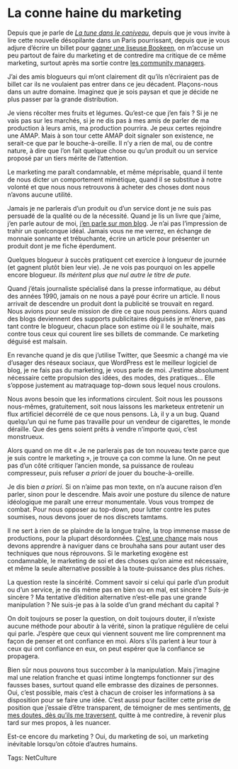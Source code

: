 # La conne haine du marketing

Depuis que je parle de [*La tune dans le caniveau*](http://blog.tcrouzet.com/tune-caniveau/), depuis que je vous invite à lire cette nouvelle désopilante dans un Paris pourrissant, depuis que je vous adjure d’écrire un billet pour [gagner une liseuse Bookeen](http://blog.tcrouzet.com/tune-caniveau/concours/), on m’accuse un peu partout de faire du marketing et de contredire ma critique de ce même marketing, surtout après ma sortie contre [les community managers](http://blog.tcrouzet.com/2010/09/16/les-community-managers-sont-des-putes/).<span id="more-20049"></span>

J’ai des amis blogueurs qui m’ont clairement dit qu’ils n’écriraient pas de billet car ils ne voulaient pas entrer dans ce jeu décadent. Plaçons-nous dans un autre domaine. Imaginez que je sois paysan et que je décide ne plus passer par la grande distribution.

Je viens récolter mes fruits et légumes. Qu’est-ce que j’en fais ? Si je ne vais pas sur les marchés, si je ne dis pas à mes amis de parler de ma production à leurs amis, ma production pourrira. Je peux certes rejoindre une AMAP. Mais à son tour cette AMAP doit signaler son existence, ne serait-ce que par le bouche-à-oreille. Il n’y a rien de mal, ou de contre nature, à dire que l’on fait quelque chose ou qu’un produit ou un service proposé par un tiers mérite de l’attention.

Le marketing me paraît condamnable, et même méprisable, quand il tente de nous dicter un comportement mimétique, quand il se substitue à notre volonté et que nous nous retrouvons à acheter des choses dont nous n’avons aucune utilité.

Jamais je ne parlerais d’un produit ou d’un service dont je ne suis pas persuadé de la qualité ou de la nécessité. Quand je lis un livre que j’aime, j’en parle autour de moi, [j’en parle sur mon blog](http://blog.tcrouzet.com/tag/critique/). Je n’ai pas l’impression de trahir un quelconque idéal. Jamais vous ne me verrez, en échange de monnaie sonnante et trébuchante, écrire un article pour présenter un produit dont je me fiche éperdument.

Quelques blogueur à succès pratiquent cet exercice à longueur de journée (et gagnent plutôt bien leur vie). Je ne vois pas pourquoi on les appelle encore blogueur. *Ils méritent plus que nul autre le titre de pute.*

Quand j’étais journaliste spécialisé dans la presse informatique, au début des années 1990, jamais on ne nous a payé pour écrire un article. Il nous arrivait de descendre un produit dont la publicité se trouvait en regard. Nous avions pour seule mission de dire ce que nous pensions. Alors quand des blogs deviennent des supports publicitaires déguisés je m’énerve, pas tant contre le blogueur, chacun place son estime où il le souhaite, mais contre tous ceux qui courent lire ses billets de commande. Ce marketing déguisé est malsain.

En revanche quand je dis que j’utilise Twitter, que Seesmic a changé ma vie d’usager des réseaux sociaux, que WordPress est le meilleur logiciel de blog, je ne fais pas du marketing, je vous parle de moi. J’estime absolument nécessaire cette propulsion des idées, des modes, des pratiques… Elle s’oppose justement au matraquage top-down sous lequel nous croulons.

Nous avons besoin que les informations circulent. Soit nous les poussons nous-mêmes, gratuitement, soit nous laissons les marketeux entretenir un flux artificiel décorrélé de ce que nous pensons. Là, il y a un bug. Quand quelqu’un qui ne fume pas travaille pour un vendeur de cigarettes, le monde déraille. Que des gens soient prêts à vendre n’importe quoi, c’est monstrueux.

Alors quand on me dit « Je ne parlerais pas de ton nouveau texte parce que je suis contre le marketing », je trouve ça con comme la lune. On ne peut pas d’un côté critiquer l’ancien monde, sa puissance de rouleau compresseur, puis refuser *a priori* de jouer du bouche-à-oreille.

Je dis bien *a priori*. Si on n’aime pas mon texte, on n’a aucune raison d’en parler, sinon pour le descendre. Mais avoir une posture du silence de nature idéologique me paraît une erreur monumentale. Vous vous trompez de combat. Pour nous opposer au top-down, pour lutter contre les putes soumises, nous devons jouer de nos discrets tamtams.

Il ne sert à rien de se plaindre de la longue traîne, la trop immense masse de productions, pour la plupart désordonnées. [C’est une chance](http://blog.tcrouzet.com/2010/10/26/youtubiser-le-livre/) mais nous devons apprendre à naviguer dans ce brouhaha sans pour autant user des techniques que nous réprouvons. Si le marketing exogène est condamnable, le marketing de soi et des choses qu’on aime est nécessaire, et même la seule alternative possible à la toute-puissance des plus riches.

La question reste la sincérité. Comment savoir si celui qui parle d’un produit ou d’un service, je ne dis même pas en bien ou en mal, est sincère ? Suis-je sincère ? Ma tentative d’édition alternative n’est-elle pas une grande manipulation ? Ne suis-je pas à la solde d’un grand méchant du capital ?

On doit toujours se poser la question, on doit toujours douter, il n’existe aucune méthode pour aboutir à la vérité, sinon la pratique régulière de celui qui parle. J’espère que ceux qui viennent souvent me lire comprennent ma façon de penser et ont confiance en moi. Alors s’ils parlent à leur tour à ceux qui ont confiance en eux, on peut espérer que la confiance se propagera.

Bien sûr nous pouvons tous succomber à la manipulation. Mais j’imagine mal une relation franche et quasi intime longtemps fonctionner sur des fausses bases, surtout quand elle embrasse des dizaines de personnes. Oui, c’est possible, mais c’est à chacun de croiser les informations à sa disposition pour se faire une idée. C’est aussi pour faciliter cette prise de position que j’essaie d’être transparent, de témoigner de mes sentiments, [de mes doutes, dès qu’ils me traversent](http://blog.tcrouzet.com/2010/10/31/2-0-hyper-capitalisme/), quitte à me contredire, à revenir plus tard sur mes propos, à les nuancer.

Est-ce encore du marketing ? Oui, du marketing de soi, un marketing inévitable lorsqu’on côtoie d’autres humains.

Tags: NetCulture